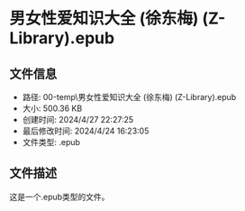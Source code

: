 ﻿# 男女性爱知识大全 (徐东梅) (Z-Library).epub

## 文件信息
- 路径: 00-temp\男女性爱知识大全 (徐东梅) (Z-Library).epub
- 大小: 500.36 KB
- 创建时间: 2024/4/27 22:27:25
- 最后修改时间: 2024/4/24 16:23:05
- 文件类型: .epub

## 文件描述
这是一个.epub类型的文件。

